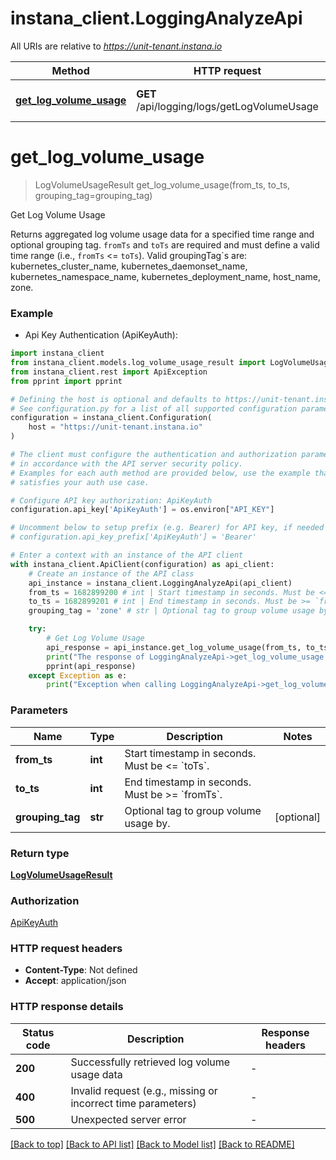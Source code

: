 # instana_client.LoggingAnalyzeApi

All URIs are relative to *https://unit-tenant.instana.io*

Method | HTTP request | Description
------------- | ------------- | -------------
[**get_log_volume_usage**](LoggingAnalyzeApi.md#get_log_volume_usage) | **GET** /api/logging/logs/getLogVolumeUsage | Get Log Volume Usage


# **get_log_volume_usage**
> LogVolumeUsageResult get_log_volume_usage(from_ts, to_ts, grouping_tag=grouping_tag)

Get Log Volume Usage

Returns aggregated log volume usage data for a specified time range and optional grouping tag.
`fromTs` and `toTs` are required and must define a valid time range (i.e., `fromTs` <= `toTs`).
Valid groupingTag`s are: kubernetes_cluster_name, kubernetes_daemonset_name, kubernetes_namespace_name,
kubernetes_deployment_name, host_name, zone.


### Example

* Api Key Authentication (ApiKeyAuth):

```python
import instana_client
from instana_client.models.log_volume_usage_result import LogVolumeUsageResult
from instana_client.rest import ApiException
from pprint import pprint

# Defining the host is optional and defaults to https://unit-tenant.instana.io
# See configuration.py for a list of all supported configuration parameters.
configuration = instana_client.Configuration(
    host = "https://unit-tenant.instana.io"
)

# The client must configure the authentication and authorization parameters
# in accordance with the API server security policy.
# Examples for each auth method are provided below, use the example that
# satisfies your auth use case.

# Configure API key authorization: ApiKeyAuth
configuration.api_key['ApiKeyAuth'] = os.environ["API_KEY"]

# Uncomment below to setup prefix (e.g. Bearer) for API key, if needed
# configuration.api_key_prefix['ApiKeyAuth'] = 'Bearer'

# Enter a context with an instance of the API client
with instana_client.ApiClient(configuration) as api_client:
    # Create an instance of the API class
    api_instance = instana_client.LoggingAnalyzeApi(api_client)
    from_ts = 1682899200 # int | Start timestamp in seconds. Must be <= `toTs`.
    to_ts = 1682899201 # int | End timestamp in seconds. Must be >= `fromTs`.
    grouping_tag = 'zone' # str | Optional tag to group volume usage by. (optional)

    try:
        # Get Log Volume Usage
        api_response = api_instance.get_log_volume_usage(from_ts, to_ts, grouping_tag=grouping_tag)
        print("The response of LoggingAnalyzeApi->get_log_volume_usage:\n")
        pprint(api_response)
    except Exception as e:
        print("Exception when calling LoggingAnalyzeApi->get_log_volume_usage: %s\n" % e)
```



### Parameters


Name | Type | Description  | Notes
------------- | ------------- | ------------- | -------------
 **from_ts** | **int**| Start timestamp in seconds. Must be &lt;&#x3D; &#x60;toTs&#x60;. | 
 **to_ts** | **int**| End timestamp in seconds. Must be &gt;&#x3D; &#x60;fromTs&#x60;. | 
 **grouping_tag** | **str**| Optional tag to group volume usage by. | [optional] 

### Return type

[**LogVolumeUsageResult**](LogVolumeUsageResult.md)

### Authorization

[ApiKeyAuth](../README.md#ApiKeyAuth)

### HTTP request headers

 - **Content-Type**: Not defined
 - **Accept**: application/json

### HTTP response details

| Status code | Description | Response headers |
|-------------|-------------|------------------|
**200** | Successfully retrieved log volume usage data |  -  |
**400** | Invalid request (e.g., missing or incorrect time parameters) |  -  |
**500** | Unexpected server error |  -  |

[[Back to top]](#) [[Back to API list]](../README.md#documentation-for-api-endpoints) [[Back to Model list]](../README.md#documentation-for-models) [[Back to README]](../README.md)

